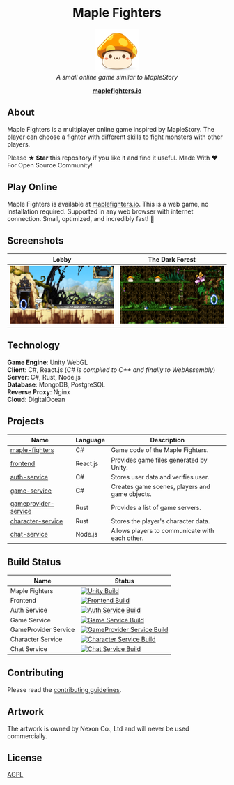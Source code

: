 <h1 align="center">Maple Fighters</h1>
<p align="center">
  <img src="docs/images/maplestory-icon.png" width="100px" height="100px"/>
  <br><i>A small online game similar to MapleStory</i><br>
</p>
<p align="center">
  <a href="http://maplefighters.io"><strong>maplefighters.io</strong></a>
  <br>
</p>

## About

Maple Fighters is a multiplayer online game inspired by MapleStory. The player can choose a fighter with different skills to fight monsters with other players.

Please **★ Star** this repository if you like it and find it useful. Made With :heart: For Open Source Community!

## Play Online

Maple Fighters is available at [maplefighters.io](http://maplefighters.io). This is a web game, no installation required. Supported in any web browser with internet connection. Small, optimized, and incredibly fast! 🚀

## Screenshots

| Lobby                             | The Dark Forest                             |
| --------------------------------- | ------------------------------------------- |
| <img src="docs/images/lobby.png"> | <img src="docs/images/the-dark-forest.png"> |

## Technology

**Game Engine**: Unity WebGL  
**Client**: C#, React.js (_C# is compiled to C++ and finally to WebAssembly_)  
**Server**: C#, Rust, Node.js  
**Database**: MongoDB, PostgreSQL  
**Reverse Proxy**: Nginx  
**Cloud**: DigitalOcean 

## Projects

| Name                                               | Language | Description                                    |
| -------------------------------------------------- | -------- | ---------------------------------------------- |
| [maple-fighters](./src/maple-fighters)             | C#       | Game code of the Maple Fighters.               |
| [frontend](./src/frontend)                         | React.js | Provides game files generated by Unity.        |
| [auth-service](./src/auth-service)                 | C#       | Stores user data and verifies user.            |
| [game-service](./src/game-service)                 | C#       | Creates game scenes, players and game objects. |
| [gameprovider-service](./src/gameprovider-service) | Rust     | Provides a list of game servers.               |
| [character-service](./src/character-service)       | Rust     | Stores the player's character data.            |
| [chat-service](./src/chat-service)                 | Node.js  | Allows players to communicate with each other. |

## Build Status

| Name                 | Status                                                                                                                                                                                                                                |
| -------------------- | ------------------------------------------------------------------------------------------------------------------------------------------------------------------------------------------------------------------------------------- |
| Maple Fighters       | [![Unity Build](https://github.com/codingben/maple-fighters/actions/workflows/unity-build.yml/badge.svg)](https://github.com/codingben/maple-fighters/actions/workflows/unity-build.yml)                                              |
| Frontend             | [![Frontend Build](https://github.com/codingben/maple-fighters/actions/workflows/frontend-build.yml/badge.svg)](https://github.com/codingben/maple-fighters/actions/workflows/frontend-build.yml)                                     |
| Auth Service         | [![Auth Service Build](https://github.com/codingben/maple-fighters/actions/workflows/auth-service-build.yml/badge.svg)](https://github.com/codingben/maple-fighters/actions/workflows/auth-service-build.yml)                         |
| Game Service         | [![Game Service Build](https://github.com/codingben/maple-fighters/actions/workflows/game-service-build.yml/badge.svg)](https://github.com/codingben/maple-fighters/actions/workflows/game-service-build.yml)                         |
| GameProvider Service | [![GameProvider Service Build](https://github.com/codingben/maple-fighters/actions/workflows/gameprovider-service-build.yml/badge.svg)](https://github.com/codingben/maple-fighters/actions/workflows/gameprovider-service-build.yml) |
| Character Service    | [![Character Service Build](https://github.com/codingben/maple-fighters/actions/workflows/character-service-build.yml/badge.svg)](https://github.com/codingben/maple-fighters/actions/workflows/character-service-build.yml)          |
| Chat Service         | [![Chat Service Build](https://github.com/codingben/maple-fighters/actions/workflows/chat-service-build.yml/badge.svg)](https://github.com/codingben/maple-fighters/actions/workflows/chat-service-build.yml)                         |

## Contributing

Please read the [contributing guidelines](CONTRIBUTING.md).

## Artwork

The artwork is owned by Nexon Co., Ltd and will never be used commercially.

## License

[AGPL](https://choosealicense.com/licenses/agpl-3.0/)
